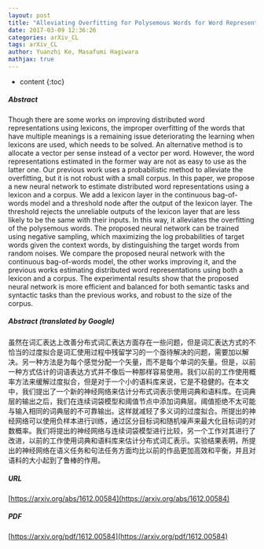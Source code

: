 ```yaml
---
layout: post
title: "Alleviating Overfitting for Polysemous Words for Word Representation Estimation Using Lexicons"
date: 2017-03-09 12:36:26
categories: arXiv_CL
tags: arXiv_CL
author: Yuanzhi Ke, Masafumi Hagiwara
mathjax: true
---
```


* content
{:toc}

##### Abstract
Though there are some works on improving distributed word representations using lexicons, the improper overfitting of the words that have multiple meanings is a remaining issue deteriorating the learning when lexicons are used, which needs to be solved. An alternative method is to allocate a vector per sense instead of a vector per word. However, the word representations estimated in the former way are not as easy to use as the latter one. Our previous work uses a probabilistic method to alleviate the overfitting, but it is not robust with a small corpus. In this paper, we propose a new neural network to estimate distributed word representations using a lexicon and a corpus. We add a lexicon layer in the continuous bag-of-words model and a threshold node after the output of the lexicon layer. The threshold rejects the unreliable outputs of the lexicon layer that are less likely to be the same with their inputs. In this way, it alleviates the overfitting of the polysemous words. The proposed neural network can be trained using negative sampling, which maximizing the log probabilities of target words given the context words, by distinguishing the target words from random noises. We compare the proposed neural network with the continuous bag-of-words model, the other works improving it, and the previous works estimating distributed word representations using both a lexicon and a corpus. The experimental results show that the proposed neural network is more efficient and balanced for both semantic tasks and syntactic tasks than the previous works, and robust to the size of the corpus.

##### Abstract (translated by Google)
虽然在词汇表达上改善分布式词汇表达方面存在一些问题，但是词汇表达方式的不恰当的过度拟合是词汇使用过程中残留学习的一个亟待解决的问题，需要加以解决。另一种方法是为每个感觉分配一个矢量，而不是每个单词的矢量。但是，以前一种方式估计的词语表达方式并不像后一种那样容易使用。我们以前的工作使用概率方法来缓解过度拟合，但是对于一个小的语料库来说，它是不稳健的。在本文中，我们提出了一个新的神经网络来估计分布式词表示使用词典和语料库。在词典层的输出之后，我们在连续词袋模型和阈值节点中添加词典层。阈值拒绝不太可能与输入相同的词典层的不可靠输出。这样就减轻了多义词的过度拟合。所提出的神经网络可以使用负样本进行训练，通过区分目标词和随机噪声来最大化目标词的对数概率。我们将提出的神经网络与连续词袋模型进行比较，另一个工作对其进行了改进，以前的工作使用词典和语料库来估计分布式词汇表示。实验结果表明，所提出的神经网络在语义任务和句法任务方面均比以前的作品更加高效和平衡，并且对语料的大小起到了鲁棒的作用。

##### URL
[https://arxiv.org/abs/1612.00584](https://arxiv.org/abs/1612.00584)

##### PDF
[https://arxiv.org/pdf/1612.00584](https://arxiv.org/pdf/1612.00584)

